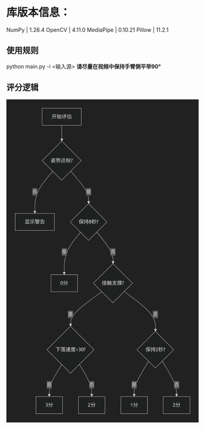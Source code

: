 


库版本信息：
========================================
NumPy           | 1.26.4
OpenCV          | 4.11.0
MediaPipe       | 0.10.21
Pillow          | 11.2.1

## 使用规则
python main.py -i <输入源>
**请尽量在视频中保持手臂侧平举90°**

## 评分逻辑
![alt text](评分逻辑.png)




